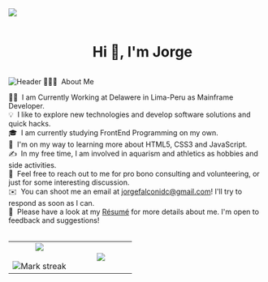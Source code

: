 <img src="https://user-images.githubusercontent.com/73097560/115834477-dbab4500-a447-11eb-908a-139a6edaec5c.gif">

<!--h1 without bottom border-->
<div id="user-content-toc">
  <ul align="center">
    <summary><h1 style="display: inline-block">Hi 👋, I'm Jorge</h1></summary>
  </ul>
</div>
<img src="https://github.com/halfrost/halfrost/blob/master/icons/header_.png" alt="Header">
👨🏻‍💻 &nbsp;About Me

👨‍💻 &nbsp;I am Currently Working at Delawere in Lima-Peru as  Mainframe Developer.\
💡 &nbsp;I like to explore new technologies and develop software solutions and quick hacks.\
🎓 &nbsp;I am currently studying FrontEnd Programming on my own.\
🌱 &nbsp;I'm on my way to learning more about HTML5, CSS3 and JavaScript.\
✍️ &nbsp;In my free time, I am involved in aquarism and athletics as hobbies and side activities.\
💬 &nbsp;Feel free to reach out to me for pro bono consulting and volunteering, or just for some interesting discussion.\
✉️ &nbsp;You can shoot me an email at jorgefalconidc@gmail.com! I'll try to respond as soon as I can.\
📄 &nbsp;Please have a look at my [Résumé](https://onedrive.live.com/?authkey=%21AKntgUe4LOwU4xA&id=2C11D5C642133C04%213605&cid=2C11D5C642133C04&parId=root&parQt=sharedby&o=OneUp) for more details about me. I'm open to feedback and suggestions!
<br><br>
<!--- stats & Trophy (start) -->
<p align="center">
  <!--- stats (start) -->
<table align="center">
<tr border="none">
<td width="50%" align="center">
  
  <img  align="center"  src="https://github-readme-stats.vercel.app/api?username=jfalconidc&theme=dark&show_icons=true&count_private=true" />
  <br></br>
  <img  title="🔥 Get streak stats for your profile at git.io/streak-stats" alt="Mark streak" src="https://github-readme-streak-stats.herokuapp.com/?user=jfalconidc&theme=dark&hide_border=false" /> 
</td>

<td width="50%" align="center">

  <img  align="center"  src="https://github-readme-stats.anuraghazra1.vercel.app/api/top-langs/?username=jfalconidc&theme=dark&hide_border=false&no-bg=true&no-frame=true&langs_count=10"/>
  
  </td>
</tr>
</table>




